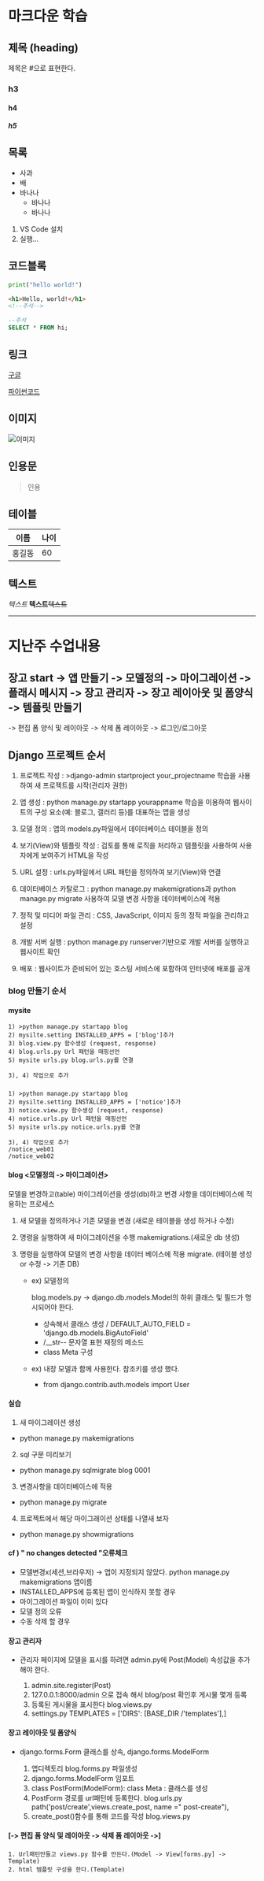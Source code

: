 # 마크다운 학습

## 제목 (heading)

제목은 #으로 표현한다.

### h3
#### h4
##### h5

## 목록

- 사과
- 배
- 바나나
    - 바나나
    - 바나나

1. VS Code 설치
2. 실행...

## 코드블록

```python
print("hello world!")
```

```html
<h1>Hello, world!</h1>
<!--주석-->
```

```sql
--주석
SELECT * FROM hi;
```

## 링크

[구글](https://google.com)

[파이썬코드](./main.py)

## 이미지

![이미지](./apple.jpg)

## 인용문

> 인용


## 테이블

|이름|나이|
|--|--|
|홍길동|60|

## 텍스트

*텍스트* **텍스트**~~텍스트~~

---

# 지난주 수업내용
## 장고 start -> 앱 만들기 -> 모델정의 -> 마이그레이션 -> 플래시 메시지 -> 장고 관리자 -> 장고 레이아웃 및 폼양식 -> 템플릿 만들기
-> 편집 폼 양식 및 레이아웃 -> 삭제 폼 레이아웃 -> 로그인/로그아웃

## Django 프로젝트 순서

1. 프로젝트 작성 : >django-admin startproject your_projectname 학습을 사용하여 새 프로젝트를 시작(관리자 권한)

2. 앱 생성 : python manage.py startapp yourappname 학습을 이용하여 웹사이트의 구성 요소(예: 블로그, 갤러리 등)를 대표하는 앱을 생성

3. 모델 정의 : 앱의 models.py파일에서 데이터베이스 테이블을 정의

4. 보기(View)와 템플릿 작성 : 검토를 통해 로직을 처리하고 템플릿을 사용하여 사용자에게 보여주기 HTML을 작성

5. URL 설정 : urls.py파일에서 URL 패턴을 정의하여 보기(View)와 연결

6. 데이터베이스 카탈로그 : python manage.py makemigrations과 python manage.py migrate 사용하여 모델 변경 사항을 데이터베이스에 적용

7. 정적 및 미디어 파일 관리 : CSS, JavaScript, 이미지 등의 정적 파일을 관리하고 설정

8. 개발 서버 실행 : python manage.py runserver기반으로 개발 서버를 실행하고 웹사이트 확인

9. 배포 : 웹사이트가 준비되어 있는 호스팅 서비스에 포함하여 인터넷에 배포를 공개

### blog 만들기 순서
#### mysite
    1) >python manage.py startapp blog
	2) mysilte.setting INSTALLED_APPS = ['blog']추가
	3) blog.view.py 함수생성 (request, response)
	4) blog.urls.py Url 패턴을 매핑선언
	5) mysite urls.py blog.urls.py를 연결

	3), 4) 작업으로 추가

#####
    1) >python manage.py startapp blog
	2) mysilte.setting INSTALLED_APPS = ['notice']추가
	3) notice.view.py 함수생성 (request, response)
	4) notice.urls.py Url 패턴을 매핑선언
	5) mysite urls.py notice.urls.py를 연결

	3), 4) 작업으로 추가
	/notice_web01
	/notice_web02

#### blog <모델정의 -> 마이그레이션>

모델을 변경하고(table) 마이그레이션을 생성(db)하고 변경 사항을 데이터베이스에 적용하는 프로세스

1. 새 모델을 정의하거나 기존 모델을 변경 (새로운 테이블을 생성 하거나 수정)
2. 명령을 실행하여 새 마이그레이션을 수행 makemigrations.(새로운 db 생성)
3. 명령을 실행하여 모델의 변경 사항을 데이터 베이스에 적용 migrate. (테이블 생성 or 수정 -> 기존 DB)
	
    - ex) 모델정의

		blog.models.py -> django.db.models.Model의 하위 클래스 및 필드가 명시되어야 한다.
		
        - 상속해서 클래스 생성 / DEFAULT_AUTO_FIELD = 'django.db.models.BigAutoField'
		- /__str-- 문자열 표현 재정의 메소드
		- class Meta 구성

	- ex) 내장 모델과  함께 사용한다. 참조키를 생성 했다.
        - from django.contrib.auth.models import User

#### 실습
1. 새 마이그레이션 생성
- python manage.py makemigrations

2. sql 구문 미리보기
- python manage.py sqlmigrate blog 0001

3. 변경사항을 데이터베이스에 적용
- python manage.py migrate

4. 프로젝트에서 해당 마이그래이션 상태를 나열새 보자
- python manage.py showmigrations

#### cf ) " no changes detected  "오류체크
- 모델변경x(세션,브라우저) -> 앱이 지정되지 않았다. python manage.py makemigrations 앱이름
- INSTALLED_APPS에 등록된 앱이 인식하지 못할 경우
- 마이그레이션 파일이 이미 있다
- 모델 정의 오류
- 수동 삭제 할 경우

#### 장고 관리자
- 관리자 페이지에 모델을 표시를 하려면 admin.py에 Post(Model) 속성값을 추가해야 한다.

    1. admin.site.register(Post)
	2. 127.0.0.1:8000/admin 으로 접속 해서 blog/post 확인후 게시물 몇개 등록
	3. 등록된 게시물을 표시한다 blog.views.py
	4. settings.py TEMPLATES = ['DIRS': [BASE_DIR /'templates'],]
#### 장고 레이아웃 및 폼양식 
- django.forms.Form 클래스를 상속, django.forms.ModelForm
	
    1) 앱디렉토리 blog.forms.py 파일생성
	2) django.forms.ModelForm 임포트
	3) class PostForm(ModelForm): class Meta : 클래스를 생성
	4) PostForm 경로를 url패턴에 등록한다. blog.urls.py
	path('post/create',views.create_post, name =" post-create"),
	5) create_post()함수를 통해 코드를 작성 blog.views.py

#### [-> 편집 폼 양식 및 레이아웃 -> 삭제 폼 레이아웃 ->]
    1. Url패턴만들고 views.py 함수를 만든다.(Model -> View[forms.py] -> Template)
    2. html 템플릿 구성을 한다.(Template)

